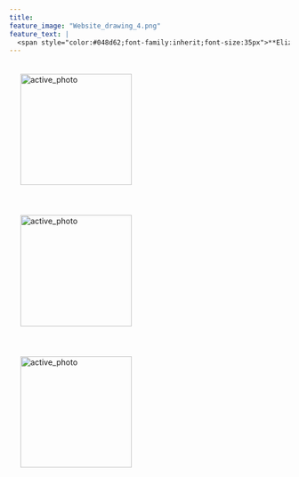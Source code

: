```yaml
---
title:  
feature_image: "Website_drawing_4.png"
feature_text: |
  <span style="color:#048d62;font-family:inherit;font-size:35px">**Elizabeth Prater WALTON**</span>
---
```


<p>
<a href="creation/2022/08/29/proj-grid/"><img src="../Grid_first_insta.jpg" alt="active_photo" style="width:200px;height:200px;margin:20px 20px"></a>

<a href="research/2022/05/03/dance-style-transitions/"><img src="../P3_alignment.png" alt="active_photo" style="width:200px;height:200px;margin:20px 20px"></a>

<a href="research/2021/04/16/reconciling/"><img src="../reconcile.png" alt="active_photo" style="width:200px;height:200px;margin:20px 20px"></a>

  </p>
